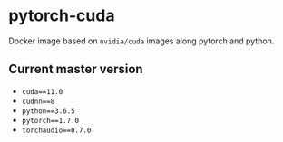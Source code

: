 pytorch-cuda
============

Docker image based on `nvidia/cuda` images along pytorch and python.

## Current master version

- `cuda==11.0`
- `cudnn==8`
- `python==3.6.5`
- `pytorch==1.7.0`
- `torchaudio==0.7.0`
